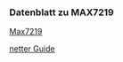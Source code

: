 ### Datenblatt zu MAX7219

[Max7219](https://datasheets.maximintegrated.com/en/ds/MAX7219-MAX7221.pdf)

[netter Guide](https://tutorials-raspberrypi.de/led-max7219-dot-matrix-projekt-uebersicht/)



